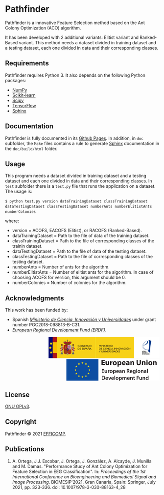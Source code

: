 # Pathfinder

Pathfinder is a innovative Feature Selection method based on the Ant Colony Optimization (ACO) algorithm.

It has been developed with 2 additional variants: Elitist variant and Ranked-Based variant. This method needs a dataset divided in training dataset and a testing dataset, each one divided in data and their corresponding classes.

## Requirements

Pathfinder requires Python 3. It also depends on the following Python packages:

* [NumPy](https://numpy.org/)
* [Scikit-learn](https://scikit-learn.org/stable/)
* [Scipy](https://www.scipy.org/)
* [TensorFlow](https://www.tensorflow.org/)
* [Sphinx](https://www.sphinx-doc.org/en/master/)

## Documentation

Pathfinder is fully documented in its [Github Pages](https://efficomp.github.io/Pathfinder/). In addition, in `doc` subfolder, the `Make` files contains a rule to generate [Sphinx](https://www.sphinx-doc.org/en/master/) documentation in the `doc/build/html` folder. 

## Usage

This program needs a dataset divided in training dataset and a testing dataset and each one divided in data and their corresponding classes.
In `test` subfolder there is a `test.py` file that runs the application on a dataset. The usage is:

`$ python test.py version dataTrainingDataset classTrainingDataset dataTestingDataset classTestingDataset numberAnts numberElitistAnts numberColonies`

where:
- version = ACOFS, EACOFS (Elitist), or RACOFS (Ranked-Based).
- dataTrainingDataset = Path to the file of data of the training dataset.
- classTrainingDataset = Path to the file of corresponding classes of the trainin dataset.
- dataTestingDataset = Path to the file of data of the testing dataset.
- classTestingDataset = Path to the file of corresponding classes of the testing dataset.
- numberAnts = Number of ants for the algorithm.
- numberElitistAnts = Number of elitist ants for the algorithm. In case of choosing ACOFS for version, this argument should be 0.
- numberColonies = Number of colonies for the algorithm.

## Acknowledgments

This work has been funded by:

* Spanish [*Ministerio de Ciencia, Innovación y Universidades*](https://www.ciencia.gob.es/) under grant number PGC2018-098813-B-C31.
* [*European Regional Development Fund (ERDF)*](https://ec.europa.eu/regional_policy/en/funding/erdf/).

<div style="text-align: right">
  <a href="https://www.ciencia.gob.es/">
    <img src="https://raw.githubusercontent.com/efficomp/Hpmoon/main/docs/logos/miciu.jpg" height="70">
  </a>
  <a href="https://ec.europa.eu/regional_policy/en/funding/erdf/">
    <img src="https://raw.githubusercontent.com/efficomp/Hpmoon/main/docs/logos/erdf.png" height="70">
  </a>
</div>

## License

[GNU GPLv3](https://www.gnu.org/licenses/gpl-3.0.md).

## Copyright

Pathfinder © 2021 [EFFICOMP](https://atcproyectos.ugr.es/efficomp/).

## Publications

1. A. Ortega, J.J. Escobar, J. Ortega, J. González, A. Alcayde, J. Munilla and M. Damas. "Performance Study of Ant Colony Optimization for Feature Selection in EEG Classification". In: *Proceedings of the 1st International Conference on Bioengineering and Biomedical Signal and Image Processing*. BIOMESIP'2021. Gran Canaria, Spain: Springer, July 2021, pp. 323-336. doi: 10.1007/978-3-030-88163-4_28
